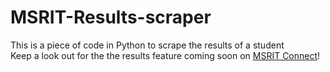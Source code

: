 # MSRIT-Results-scraper
This is a piece of code in Python to scrape the results of a student<br>
Keep a look out for the the results feature coming soon on [MSRIT Connect](https://play.google.com/store/apps/details?id=msrit.msritconnect.com.msritconnect&hl=en)!
